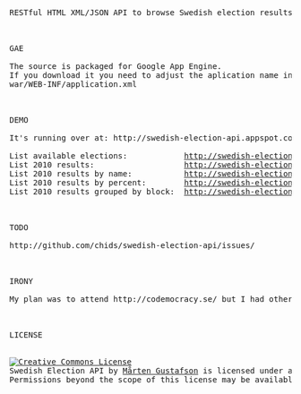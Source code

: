 <pre>
RESTful HTML XML/JSON API to browse Swedish election results



GAE

The source is packaged for Google App Engine.
If you download it you need to adjust the aplication name inside the file:
war/WEB-INF/application.xml



DEMO

It's running over at: http://swedish-election-api.appspot.com

List available elections:            <a href="http://swedish-election-api.appspot.com">http://swedish-election-api.appspot.com</a>
List 2010 results:                   <a href="http://swedish-election-api.appspot.com/2010/">http://swedish-election-api.appspot.com/2010/</a>
List 2010 results by name:           <a href="http://swedish-election-api.appspot.com/2010/sort/name/asc">http://swedish-election-api.appspot.com/2010/sort/name/asc</a>
List 2010 results by percent:        <a href="http://swedish-election-api.appspot.com/2010/sort/percent/asc">http://swedish-election-api.appspot.com/2010/sort/percent/asc</a>
List 2010 results grouped by block:  <a href="http://swedish-election-api.appspot.com/2010/group?block=Bl%C3%A5tt:M,C,FP,KD&block=R%C3%B6tt:S,MP,V&block=Mis%C3%A4r:SD">http://swedish-election-api.appspot.com/2010/group?block=Bl%C3%A5tt:M,C,FP,KD&block=R%C3%B6tt:S,MP,V&block=Mis%C3%A4r:SD</a>



TODO

http://github.com/chids/swedish-election-api/issues/



IRONY

My plan was to attend http://codemocracy.se/ but I had other plans and other things got in the way. The energy and time appeared on the 18th of September, the day before the 2010 election in Sweden. At one point I actually thought I'd be able to ship before the counting of votes started. But as always things, people and tech got in the way. So that didn't happen which kinda sucks. But for the 2014 election, I'll be ready! ;-)



LICENSE


<a rel="license" href="http://creativecommons.org/licenses/by/3.0/"><img alt="Creative Commons License" style="border-width:0" src="http://i.creativecommons.org/l/by/3.0/88x31.png" /></a><br /><span xmlns:dc="http://purl.org/dc/elements/1.1/" property="dc:title">Swedish Election API</span> by <a xmlns:cc="http://creativecommons.org/ns#" href="http://github.com/chids/swedish-election-api" property="cc:attributionName" rel="cc:attributionURL">Mårten Gustafson</a> is licensed under a <a rel="license" href="http://creativecommons.org/licenses/by/3.0/">Creative Commons Attribution 3.0 Unported License</a>.
Permissions beyond the scope of this license may be available at <a xmlns:cc="http://creativecommons.org/ns#" href="http://marten.gustafson.pp.se/" rel="cc:morePermissions">http://marten.gustafson.pp.se/</a
</pre>